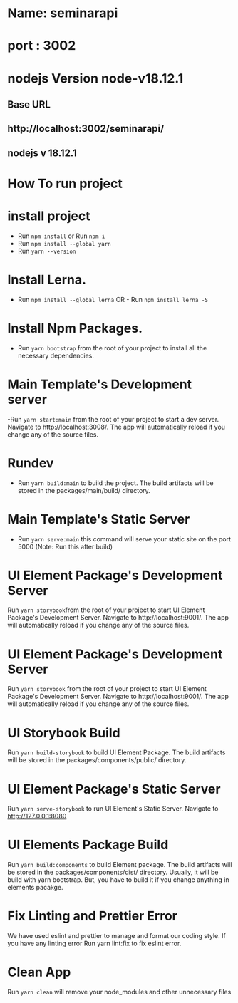 # Name: seminarapi
# port : 3002
# nodejs  Version node-v18.12.1
## Base URL
## http://localhost:3002/seminarapi/
## nodejs v 18.12.1


# How To run project
# install project
- Run `npm install`  or Run `npm i ` 
- Run `npm install --global yarn`  
- Run `yarn --version`  

# Install Lerna.
- Run `npm install --global lerna`  OR - Run `npm install lerna -S`

# Install Npm Packages.
- Run `yarn bootstrap` from the root of your project to install all the necessary dependencies.

 
# Main Template's Development server
-Run `yarn start:main` from the root of your project to start a dev server. Navigate to http://localhost:3008/. The app will automatically reload if you change any of the source files.


# Rundev
- Run `yarn build:main` to build the project. The build artifacts will be stored in the packages/main/build/ directory.

# Main Template's Static Server
-   Run `yarn serve:main` this command will serve your static site on the port 5000 (Note: Run this after build)

# UI Element Package's Development Server
Run ` yarn storybook `from the root of your project to start UI Element Package's Development Server. Navigate to http://localhost:9001/. The app will automatically reload if you change any of the source files.


# UI Element Package's Development Server
Run `yarn storybook`
 from the root of your project to start UI Element Package's Development Server. Navigate to http://localhost:9001/. The app will automatically reload if you change any of the source files.



# UI Storybook Build
Run `yarn build-storybook` to build UI Element Package. The build artifacts will be stored in the packages/components/public/ directory.

# UI Element Package's Static Server
Run `yarn serve-storybook` to run UI Element's Static Server. Navigate to http://127.0.0.1:8080


# UI Elements Package Build
Run `yarn build:components` to build Element package. The build artifacts will be stored in the packages/components/dist/ directory. Usually, it will be build with yarn bootstrap. But, you have to build it if you change anything in elements pacakge.

# Fix Linting and Prettier Error
We have used eslint and prettier to manage and format our coding style. If you have any linting error Run yarn lint:fix to fix eslint error.

# Clean App
Run `yarn clean` will remove your node_modules and other unnecessary files
